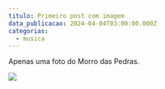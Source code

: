 ```yaml
---
titulo: Primeiro post com imagem
data_publicacao: 2024-04-04T03:00:00.000Z
categorias:
  - musica
---
```


Apenas uma foto do Morro das Pedras.

![](/images/content/Morro-das-Pedras.jpg)
